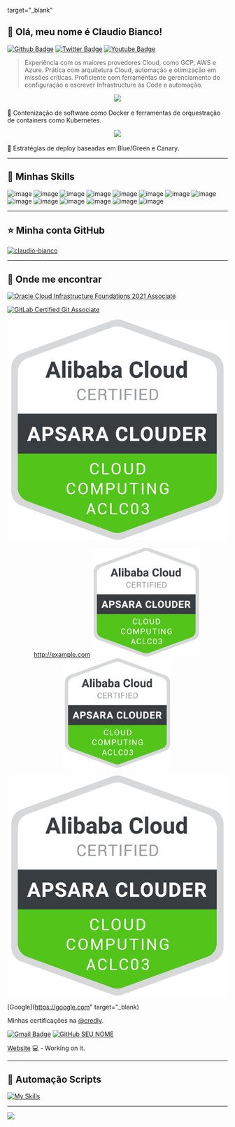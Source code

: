 target="_blank"

## 💜 Olá, meu nome é <strong>Claudio Bianco!</strong>

[![Github Badge](https://img.shields.io/badge/-Github-000?style=flat-square&logo=Github&logoColor=white&link=https://github.com/fagnerpsantos)](https://github.com/fagnerpsantos)
[![Twitter Badge](https://img.shields.io/badge/-Twitter-1ca0f1?style=flat-square&labelColor=1ca0f1&logo=twitter&logoColor=white&link=https://twitter.com/fagnerpsantos)](https://twitter.com/fagnerpsantos)
[![Youtube Badge](https://img.shields.io/badge/-YouTube-ff0000?style=flat-square&labelColor=ff0000&logo=youtube&logoColor=white&link=https://www.youtube.com/user/TreinaWeb)](https://www.youtube.com/user/TreinaWeb)

> Experiência com os maiores provedores Cloud, como GCP, AWS e Azure. Prática com arquitetura Cloud, automação e otimização em missões críticas. Proficiente com ferramentas de gerenciamento de configuração e escrever Infrastructure as Code e automação.

<p align="center">
  <a href="https://skillicons.dev">
    <img src="https://skillicons.dev/icons?i=aws,gcp,azure" />
  </a>
</p>

🔭 Contenização de software como Docker e ferramentas de orquestração de containers como Kubernetes.

<p align="center">
  <a href="https://skillicons.dev">
    <img src="https://skillicons.dev/icons?i=kubernetes,docker" />
  </a>
</p>

💬 Estratégias de deploy baseadas em Blue/Green e Canary.

----

## 🚀 Minhas Skills

![image](https://img.shields.io/badge/Amazon_AWS-232F3E?style=for-the-badge&logo=amazon-aws&logoColor=white)
![image](https://img.shields.io/badge/Google_Cloud-4285F4?style=for-the-badge&logo=google-cloud&logoColor=white)
![image](https://img.shields.io/badge/Microsoft_Azure-0089D6?style=for-the-badge&logo=microsoft-azure&logoColor=white)
![image](https://img.shields.io/badge/Terraform-7B42BC?style=for-the-badge&logo=terraform&logoColor=white)
![image](https://img.shields.io/badge/Ansible-000000?style=for-the-badge&logo=Ansible&logoColor=white)
![image](https://img.shields.io/badge/Kubernetes-326DE6?style=for-the-badge&logo=kubernetes&logoColor=white)
![image](https://img.shields.io/badge/Istio-516BAA?style=for-the-badge&logo=istio&logoColor=white)
![image](https://img.shields.io/badge/Linux-E34F26?style=for-the-badge&logo=linux&logoColor=black)
![image](https://img.shields.io/badge/Nginx-009639?style=for-the-badge&logo=nginx&logoColor=white)
![image](https://img.shields.io/badge/Apache-CA2136?style=for-the-badge&logo=apache&logoColor=white)
![image](https://img.shields.io/badge/Docker-2496ED?style=for-the-badge&logo=docker&logoColor=white)
![image](https://img.shields.io/badge/Prometheus-E6522C?style=for-the-badge&logo=prometheus&logoColor=white)
![image](https://img.shields.io/badge/Jenkins-D33833?style=for-the-badge&logo=jenkins&logoColor=white)
![image](https://img.shields.io/badge/GitLab-330F63?style=for-the-badge&logo=gitlab&logoColor=white)

---

## ⭐ Minha conta GitHub
[![claudio-bianco](https://github-readme-stats.vercel.app/api/top-langs/?username=claudio-bianco&hide=html&layout=compact&theme=default)](https://github.com/anuraghazra/github-readme-stats)

---

## 💼 Onde me encontrar

[![Oracle Cloud Infrastructure Foundations 2021 Associate](https://brm-workforce.oracle.com/pdf/certview/images/102_Oracle_Cloud_Infrastructure_Foundations_Associate.png)](https://catalog-education.oracle.com/pls/certview/sharebadge?id=F91F41626A747C9EA6212668358610F695297DAA05358C37BE0A4D08B45505E2&fbclid=IwAR335iCjJrQckBqsSo4iGZjAMTrar0HYPDt4RvCWzd0Q0Eq90CvZF7LRaRg "Oracle Cloud Infrastructure Foundations 2021 Associate")

[![GitLab Certified Git Associate](https://images.credly.com/size/340x340/images/6adcf7e5-c142-48d5-8033-9c7900de3f14/image.png)](https://www.credly.com/badges/119216a2-ce6f-4fda-b39d-52f2744d79bc/public_url "GitLab Certified Git Associate")

![My animated logo](assets/Alibaba_Cloud_Badge.png)

<p align="center"><a href="http://example.com" target="_blank">http://example.com</a>
  <img src="assets/Alibaba_Cloud_Badge.png" width="250" title="hover text">
  <a href="http://google.com.au/" target="_blank"> <img 
       src="https://github.com/claudio-bianco/claudio-bianco/blob/main/assets/Alibaba_Cloud_Badge.png?raw=true" 
       width="250" /> </a>
</p>

![Alt text](assets/Alibaba_Cloud_Badge.png "Optional title")

[Google](https://google.com" target="_blank)

Minhas certificações na [@credly](https://www.credly.com/users/claudio-martin-bianco/badges).

[![Gmail Badge](https://img.shields.io/badge/-claudiombianco@gmail.com-006bed?style=flat-square&logo=Gmail&logoColor=white&link=mailto:claudiombianco@gmail.com)](mailto:claudiombianco@gmail.com)
[![GitHub SEU NOME]( https://img.shields.io/github/followers/VanessaSwerts?label=follow&style=social)](LINK-DO-SEU-GITHUB)

[Website](https://fagnerpsantos.dev/) 💻 - Working on it.

----

## 🚀 Automação Scripts

[![My Skills](https://skillicons.dev/icons?i=py,nodejs,nginx,linux,jenkins,gitlab,ansible,bash,github,prometheus)](https://skillicons.dev)

---

<img src="https://github.com/pr2tik1/pr2tik1/blob/master/IMAGE-NAME">
